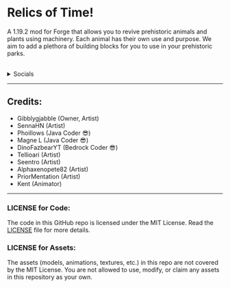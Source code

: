 # Relics of Time!
A 1.19.2 mod for Forge that allows you to revive prehistoric animals and plants using machinery. Each animal has their own use and purpose. We aim to add a plethora of building blocks for you to use in your prehistoric parks.

<br>
<details>
<summary>Socials</summary>

- [Discord](https://discord.gg/mUZMUSXP)
- [Twitter](https://twitter.com/RelicsOfTimeMod)
- Curseforge (coming soon)

</details>

---

## Credits:
- Gibblygjabble (Owner, Artist)
- SennaHN (Artist)
- Phoillows (Java Coder 😎)
- Magne L  (Java Coder 😎)
- DinoFazbearYT (Bedrock Coder 😎)
- Tellioari (Artist)
- Seentro (Artist)
- Alphaxenopete82 (Artist)
- PriorMentation (Artist)
- Kent (Animator)

---

### LICENSE for Code:

The code in this GitHub repo is licensed under the MIT License. Read the [LICENSE](LICENSE.md) file for more details.

### LICENSE for Assets:

The assets (models, animations, textures, etc.) in this repo are not covered by the MIT License. You are not allowed to use, modify, or claim any assets in this repository as your own.